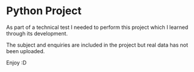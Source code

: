 # Python Project

As part of a technical test I needed to perform this project which I learned through its development. 

The subject and enquiries are included in the project but real data has not been uploaded. 

Enjoy :D

